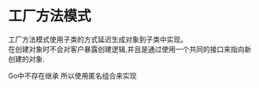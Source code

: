 # 工厂方法模式

工厂方法模式使用子类的方式延迟生成对象到子类中实现。  
在创建对象时不会对客户暴露创建逻辑,并且是通过使用一个共同的接口来指向新创建的对象.

Go中不存在继承 所以使用匿名组合来实现
